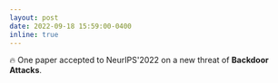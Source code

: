 ```yaml
---
layout: post
date: 2022-09-18 15:59:00-0400
inline: true
---
```


:fire: One paper accepted to NeurIPS'2022 on a new threat of **Backdoor Attacks**.
